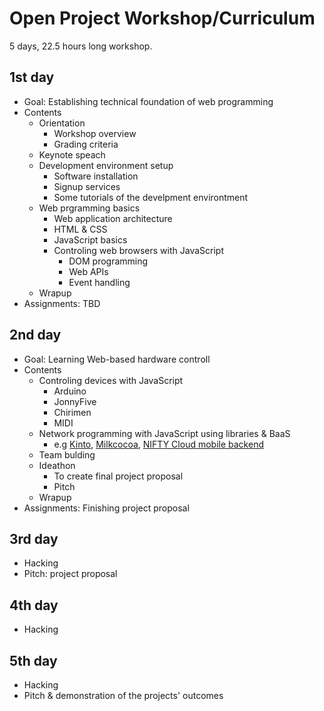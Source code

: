 # Open Project Workshop/Curriculum

5 days, 22.5 hours long workshop.

## 1st day

- Goal: Establishing technical foundation of web programming
- Contents
   - Orientation
        - Workshop overview
        - Grading criteria
   - Keynote speach
   - Development environment setup
        - Software installation
        - Signup services
        - Some tutorials of the develpment environtment
   - Web prgramming basics
        - Web application architecture
        - HTML & CSS
        - JavaScript basics
        - Controling web browsers with JavaScript
             - DOM programming
             - Web APIs
             - Event handling
   - Wrapup
- Assignments: TBD

## 2nd day

- Goal: Learning Web-based hardware controll
- Contents
    - Controling devices with JavaScript
        - Arduino
        - JonnyFive
        - Chirimen
        - MIDI
    - Network programming with JavaScript using libraries & BaaS
        - e.g [Kinto](http://kinto.readthedocs.io/en/latest/), [Milkcocoa](https://mlkcca.com/), [NIFTY Cloud mobile backend](http://mb.cloud.nifty.com/)
    - Team bulding
    - Ideathon
        - To create final project proposal
        - Pitch
    - Wrapup
- Assignments: Finishing project proposal

## 3rd day

- Hacking
- Pitch: project proposal


## 4th day

- Hacking

## 5th day

- Hacking
- Pitch & demonstration of the projects' outcomes
